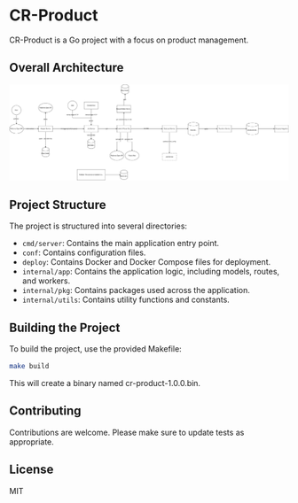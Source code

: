 # CR-Product

CR-Product is a Go project with a focus on product management.

## Overall Architecture

![system](system.svg)


## Project Structure


The project is structured into several directories:

- `cmd/server`: Contains the main application entry point.
- `conf`: Contains configuration files.
- `deploy`: Contains Docker and Docker Compose files for deployment.
- `internal/app`: Contains the application logic, including models, routes, and workers.
- `internal/pkg`: Contains packages used across the application.
- `internal/utils`: Contains utility functions and constants.


## Building the Project

To build the project, use the provided Makefile:

```sh
make build
```

This will create a binary named cr-product-1.0.0.bin.

## Contributing
Contributions are welcome. Please make sure to update tests as appropriate.

## License
MIT